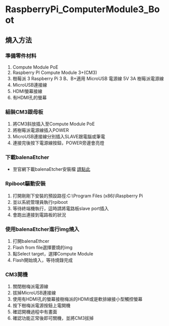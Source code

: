 # RaspberryPi_ComputerModule3_Boot
## 燒入方法
### 準備零件材料
1. Compute Module PoE 
2. Raspberry PI Compute Module 3+(CM3)
3. 樹莓派 3 Raspberry Pi 3 B、B+適用 MicroUSB 電源線 5V 3A 樹莓派電源線
4. MicroUSB連接線
5. HDMI螢幕接線
6. 有HDMI孔的螢幕

### 組裝CM3跟母板
1. 將CM3斜放插入至Compute Module PoE
2. 將樹莓派電源線插入POWER
3. MicroUSB連接線分別插入SLAVE跟電腦或筆電
4. 連接完後按下電源線按鈕，POWER旁邊會亮燈

### 下載balenaEtcher
- 至官網下載balenaEtcher安裝檔
[請點此](https://www.balena.io/etcher/)

### Rpiboot驅動安裝
1. 打開剛剛下安裝的預設路徑:C:\Program Files (x86)\Raspberry Pi
2. 並以系統管理員執行rpiboot
3. 等待終端機執行，這時請將電路板slave port插入
4. 會跑出連接到電路板的狀況

### 使用balenaEtcher進行img燒入
1. 打開balenaEthcer
2. Flash from file選擇要燒的img
3. 點Select target，選擇Compute Module
4. Flash開始燒入，等待燒錄完成

### CM3開機
1. 關閉樹梅派電源線
2. 拔掉MicroUSB連接線
3. 使用有HDMI孔的螢幕接樹梅派的HDMI或是軟排線接小型觸控螢幕
4. 按下樹梅派電源按鈕上電開機
5. 確認開機過程中有畫面
6. 確認功能正常後即可關機，並將CM3拔掉
